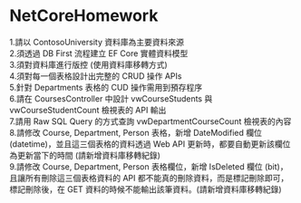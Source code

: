 # NetCoreHomework
1.請以 ContosoUniversity 資料庫為主要資料來源<br>
2.須透過 DB First 流程建立 EF Core 實體資料模型<br>
3.須對資料庫進行版控 (使用資料庫移轉方式)<br>
4.須對每一個表格設計出完整的 CRUD 操作 APIs<br>
5.針對 Departments 表格的 CUD 操作需用到預存程序<br>
6.請在 CoursesController 中設計 vwCourseStudents 與 vwCourseStudentCount 檢視表的 API 輸出<br>
7.請用 Raw SQL Query 的方式查詢 vwDepartmentCourseCount 檢視表的內容<br>
8.請修改 Course, Department, Person 表格，新增 DateModified 欄位(datetime)，並且這三個表格的資料透過 Web API 更新時，都要自動更新該欄位為更新當下的時間 (請新增資料庫移轉紀錄)<br>
9.請修改 Course, Department, Person 表格欄位，新增 IsDeleted 欄位 (bit)，且讓所有刪除這三個表格資料的 API 都不能真的刪除資料，而是標記刪除即可，標記刪除後，在 GET 資料的時候不能輸出該筆資料。(請新增資料庫移轉紀錄)
